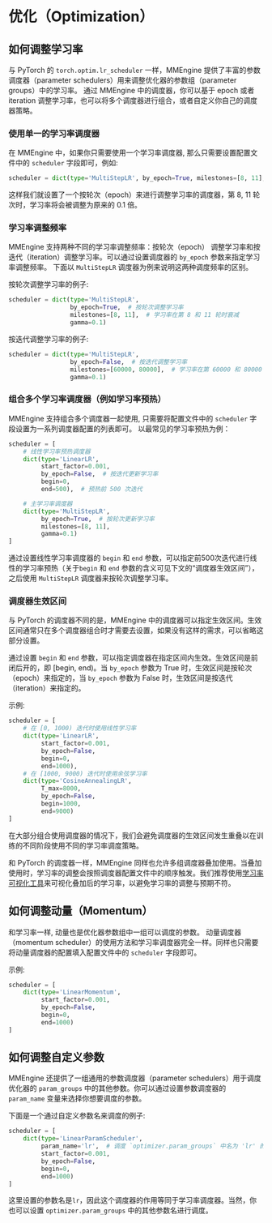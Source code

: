 # 优化（Optimization）

## 如何调整学习率

与 PyTorch 的 `torch.optim.lr_scheduler` 一样，MMEngine 提供了丰富的参数调度器（parameter schedulers）用来调整优化器的参数组（parameter groups）中的学习率。
通过 MMEngine 中的调度器，你可以基于 epoch 或者 iteration 调整学习率，也可以将多个调度器进行组合，或者自定义你自己的调度器策略。

### 使用单一的学习率调度器

在 MMEngine 中，如果你只需要使用一个学习率调度器, 那么只需要设置配置文件中的 `scheduler` 字段即可，例如:

```python
scheduler = dict(type='MultiStepLR', by_epoch=True, milestones=[8, 11], gamma=0.1)
```

这样我们就设置了一个按轮次（epoch）来进行调整学习率的调度器，第 8, 11 轮次时，学习率将会被调整为原来的 0.1 倍。

### 学习率调整频率

MMEngine 支持两种不同的学习率调整频率：按轮次（epoch） 调整学习率和按迭代（iteration）调整学习率。可以通过设置调度器的 `by_epoch` 参数来指定学习率调整频率。
下面以 `MultiStepLR` 调度器为例来说明这两种调度频率的区别。

按轮次调整学习率的例子:

```python
scheduler = dict(type='MultiStepLR',
                 by_epoch=True,  # 按轮次调整学习率
                 milestones=[8, 11],  # 学习率在第 8 和 11 轮时衰减
                 gamma=0.1)
```

按迭代调整学习率的例子:

```python
scheduler = dict(type='MultiStepLR',
                 by_epoch=False,  # 按迭代调整学习率
                 milestones=[60000, 80000],  # 学习率在第 60000 和 80000 次迭代时衰减
                 gamma=0.1)
```

### 组合多个学习率调度器（例如学习率预热）

MMEngine 支持组合多个调度器一起使用, 只需要将配置文件中的 `scheduler` 字段设置为一系列调度器配置的列表即可。
以最常见的学习率预热为例：

```python
scheduler = [
    # 线性学习率预热调度器
    dict(type='LinearLR',
         start_factor=0.001,
         by_epoch=False,  # 按迭代更新学习率
         begin=0,
         end=500),  # 预热前 500 次迭代

    # 主学习率调度器
    dict(type='MultiStepLR',
         by_epoch=True,  # 按轮次更新学习率
         milestones=[8, 11],
         gamma=0.1)
]
```

通过设置线性学习率调度器的 `begin` 和 `end` 参数，可以指定前500次迭代进行线性的学习率预热（关于`begin` 和 `end` 参数的含义可见下文的“调度器生效区间”），之后使用 `MultiStepLR` 调度器来按轮次调整学习率。

### 调度器生效区间

与 PyTorch 的调度器不同的是，MMEngine 中的调度器可以指定生效区间。生效区间通常只在多个调度器组合时才需要去设置，如果没有这样的需求，可以省略这部分设置。

通过设置 `begin` 和 `end` 参数，可以指定调度器在指定区间内生效。生效区间是前闭后开的，即 [begin, end)。当 `by_epoch` 参数为 True 时，生效区间是按轮次（epoch）来指定的，当 `by_epoch` 参数为 False 时，生效区间是按迭代（iteration）来指定的。


示例:

```python
scheduler = [
    # 在 [0, 1000) 迭代时使用线性学习率
    dict(type='LinearLR',
         start_factor=0.001,
         by_epoch=False,
         begin=0,
         end=1000),
    # 在 [1000, 9000) 迭代时使用余弦学习率
    dict(type='CosineAnnealingLR',
         T_max=8000,
         by_epoch=False,
         begin=1000,
         end=9000)
]
```

在大部分组合使用调度器的情况下，我们会避免调度器的生效区间发生重叠以在训练的不同阶段使用不同的学习率调度策略。

和 PyTorch 的调度器一样，MMEngine 同样也允许多组调度器叠加使用。当叠加使用时，学习率的调整会按照调度器配置文件中的顺序触发。我们推荐使用[学习率可视化工具]()来可视化叠加后的学习率，以避免学习率的调整与预期不符。


## 如何调整动量（Momentum）

和学习率一样, 动量也是优化器参数组中一组可以调度的参数。 动量调度器（momentum scheduler）的使用方法和学习率调度器完全一样。同样也只需要将动量调度器的配置填入配置文件中的 `scheduler` 字段即可。

示例:

```python
scheduler = [
    dict(type='LinearMomentum',
         start_factor=0.001,
         by_epoch=False,
         begin=0,
         end=1000)
]
```

## 如何调整自定义参数

MMEngine 还提供了一组通用的参数调度器（parameter schedulers）用于调度优化器的 `param_groups` 中的其他参数。你可以通过设置参数调度器的 `param_name` 变量来选择你想要调度的参数。

下面是一个通过自定义参数名来调度的例子:

```python
scheduler = [
    dict(type='LinearParamScheduler',
         param_name='lr',  # 调度 `optimizer.param_groups` 中名为 'lr' 的变量
         start_factor=0.001,
         by_epoch=False,
         begin=0,
         end=1000)
]
```

这里设置的参数名是`lr`，因此这个调度器的作用等同于学习率调度器。当然，你也可以设置 `optimizer.param_groups` 中的其他参数名进行调度。
